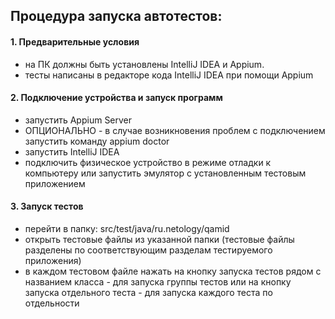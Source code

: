 ## Процедура запуска автотестов:
#### 1. Предварительные условия
- на ПК должны быть установлены IntelliJ IDEA и Appium. 
- тесты написаны в редакторе кода IntelliJ IDEA при помощи Appium
#### 2. Подключение устройства и запуск программ
- запустить Appium Server 
- ОПЦИОНАЛЬНО - в случае возникновения проблем с подключением запустить команду appium doctor
- запустить IntelliJ IDEA
- подключить физическое устройство в режиме отладки к компьютеру или запустить эмулятор с установленным тестовым приложением
#### 3. Запуск тестов
- перейти в папку: src/test/java/ru.netology/qamid
- открыть тестовые файлы из указанной папки (тестовые файлы разделены по соответствующим разделам тестируемого приложения)
- в каждом тестовом файле нажать на кнопку запуска тестов рядом с названием класса - для запуска группы тестов или на кнопку запуска отдельного теста - для запуска каждого теста по отдельности